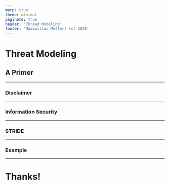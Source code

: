 ```yaml
---
marp: true
theme: minimal
paginate: true
header: 'Thread Modeling'
footer: 'Maximilian Meffert (c) 2020'
---
```


# Threat Modeling
## A Primer

---

### Disclaimer

---

### Information Security

---

### STRIDE

---

### Example

---

# Thanks!